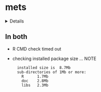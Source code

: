# mets

<details>

* Version: 1.3.3
* GitHub: https://github.com/kkholst/mets
* Source code: https://github.com/cran/mets
* Date/Publication: 2023-12-05 00:20:05 UTC
* Number of recursive dependencies: 98

Run `revdepcheck::revdep_details(, "mets")` for more info

</details>

## In both

*   R CMD check timed out
    

*   checking installed package size ... NOTE
    ```
      installed size is  8.7Mb
      sub-directories of 1Mb or more:
        R      1.7Mb
        doc    2.8Mb
        libs   2.3Mb
    ```

